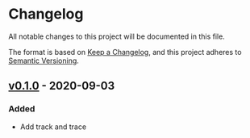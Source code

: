 # Changelog

All notable changes to this project will be documented in this file.

The format is based on [Keep a Changelog](https://keepachangelog.com/en/1.0.0/),
and this project adheres to [Semantic Versioning](https://semver.org/spec/v2.0.0.html).

## [v0.1.0] - 2020-09-03

### Added

- Add track and trace

[v0.1.0]: https://github.com/bigobject-inc/stailib/archive/v0.1.0